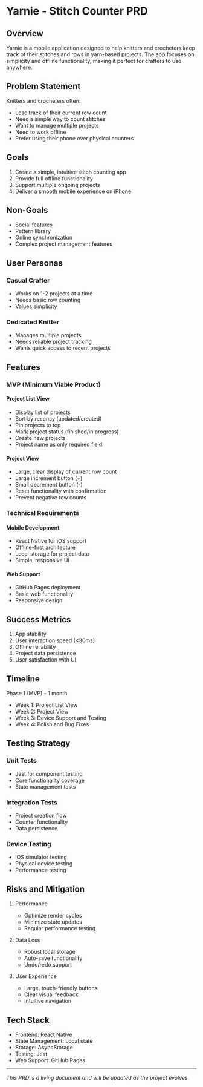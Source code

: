 # Yarnie - Stitch Counter PRD

## Overview

Yarnie is a mobile application designed to help knitters and crocheters keep track of their stitches and rows in yarn-based projects. The app focuses on simplicity and offline functionality, making it perfect for crafters to use anywhere.

## Problem Statement

Knitters and crocheters often:

- Lose track of their current row count
- Need a simple way to count stitches
- Want to manage multiple projects
- Need to work offline
- Prefer using their phone over physical counters

## Goals

1. Create a simple, intuitive stitch counting app
2. Provide full offline functionality
3. Support multiple ongoing projects
4. Deliver a smooth mobile experience on iPhone

## Non-Goals

- Social features
- Pattern library
- Online synchronization
- Complex project management features

## User Personas

### Casual Crafter

- Works on 1-2 projects at a time
- Needs basic row counting
- Values simplicity

### Dedicated Knitter

- Manages multiple projects
- Needs reliable project tracking
- Wants quick access to recent projects

## Features

### MVP (Minimum Viable Product)

#### Project List View

- Display list of projects
- Sort by recency (updated/created)
- Pin projects to top
- Mark project status (finished/in progress)
- Create new projects
- Project name as only required field

#### Project View

- Large, clear display of current row count
- Large increment button (+)
- Small decrement button (-)
- Reset functionality with confirmation
- Prevent negative row counts

### Technical Requirements

#### Mobile Development

- React Native for iOS support
- Offline-first architecture
- Local storage for project data
- Simple, responsive UI

#### Web Support

- GitHub Pages deployment
- Basic web functionality
- Responsive design

## Success Metrics

1. App stability
2. User interaction speed (<30ms)
3. Offline reliability
4. Project data persistence
5. User satisfaction with UI

## Timeline

Phase 1 (MVP) - 1 month

- Week 1: Project List View
- Week 2: Project View
- Week 3: Device Support and Testing
- Week 4: Polish and Bug Fixes

## Testing Strategy

### Unit Tests

- Jest for component testing
- Core functionality coverage
- State management tests

### Integration Tests

- Project creation flow
- Counter functionality
- Data persistence

### Device Testing

- iOS simulator testing
- Physical device testing
- Performance testing

## Risks and Mitigation

1. Performance

   - Optimize render cycles
   - Minimize state updates
   - Regular performance testing

2. Data Loss

   - Robust local storage
   - Auto-save functionality
   - Undo/redo support

3. User Experience
   - Large, touch-friendly buttons
   - Clear visual feedback
   - Intuitive navigation

## Tech Stack

- Frontend: React Native
- State Management: Local state
- Storage: AsyncStorage
- Testing: Jest
- Web Support: GitHub Pages

---

_This PRD is a living document and will be updated as the project evolves._
